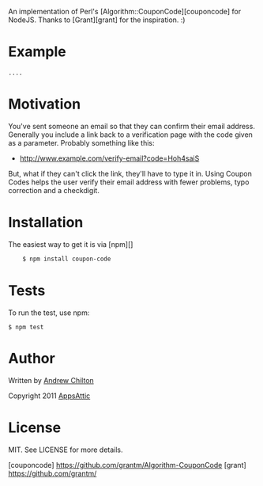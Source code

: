 An implementation of Perl's [Algorithm::CouponCode][couponcode] for NodeJS. Thanks to [Grant][grant] for the
inspiration. :)

# Example

    ....

# Motivation

You've sent someone an email so that they can confirm their email address. Generally you include a link back to a
verification page with the code given as a parameter. Probably something like this:

* http://www.example.com/verify-email?code=Hoh4saiS

But, what if they can't click the link, they'll have to type it in. Using Coupon Codes helps the user verify their
email address with fewer problems, typo correction and a checkdigit.

# Installation

The easiest way to get it is via [npm][]

``` bash
    $ npm install coupon-code
```

# Tests

To run the test, use npm:

    $ npm test

# Author

Written by [Andrew Chilton](http://www.chilts.org/blog/)

Copyright 2011 [AppsAttic](http://www.appsattic.com/)

# License

MIT. See LICENSE for more details.

[couponcode] https://github.com/grantm/Algorithm-CouponCode
[grant] https://github.com/grantm/
